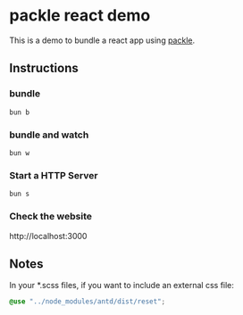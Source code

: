 # packle react demo

This is a demo to bundle a react app using [packle](https://www.npmjs.com/package/packle).

## Instructions

### bundle

```
bun b
```

### bundle and watch

```
bun w
```

### Start a HTTP Server

```
bun s
```

### Check the website

http://localhost:3000

## Notes

In your \*.scss files, if you want to include an external css file:

```scss
@use "../node_modules/antd/dist/reset";
```
